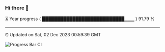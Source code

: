 ### Hi there 👋

⏳ Year progress { ███████████████████████████▁▁▁ } 91.79 %

---

⏰ Updated on Sat, 02 Dec 2023 00:59:39 GMT

![Progress Bar CI](https://github.com/liununu/liununu/workflows/Progress%20Bar%20CI/badge.svg)
